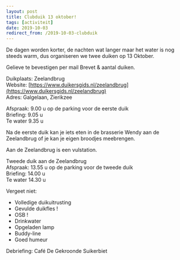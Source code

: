 ```yaml
---
layout: post
title: Clubduik 13 oktober!
tags: [activiteit]
date: 2019-10-03
redirect_from: /2019-10-03-clubduik
---
```


De dagen worden korter, de nachten wat langer maar het water is nog steeds warm, dus organiseren we twee duiken op 13 Oktober.

Gelieve te bevestigen per mail
Brevet & aantal duiken.

Duikplaats: Zeelandbrug  
Website: [https://www.duikersgids.nl/zeelandbrug](https://www.duikersgids.nl/zeelandbrug)  
Adres: Galgelaan, Zierikzee

Afspraak: 9.00 u op de parking voor de eerste duik  
Briefing: 9.05 u  
Te water 9.35 u 

Na de eerste duik kan je iets eten in de brasserie Wendy aan de Zeelandbrug of je kan je eigen broodjes meebrengen.

Aan de Zeelandbrug is een vulstation.

Tweede duik aan de Zeelandbrug  
Afspraak: 13.55 u op de parking voor de tweede duik  
Briefing: 14.00 u  
Te water 14.30 u 

Vergeet niet:
- Volledige duikuitrusting
- Gevulde duikfles ! 
- OSB !
- Drinkwater
- Opgeladen lamp
- Buddy-line
- Goed humeur

Debriefing: Café De Gekroonde Suikerbiet
